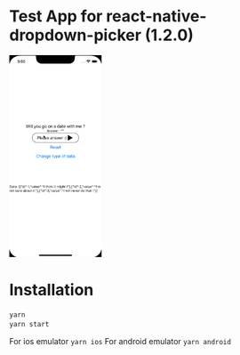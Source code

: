 # Test App for react-native-dropdown-picker (1.2.0)

<img src="demo.gif" width="33%"/>

# Installation

```bash
yarn
yarn start
```

For ios emulator `yarn ios`
For android emulator `yarn android`

